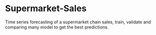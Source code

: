 # Supermarket-Sales
Time series forecasting of a supermarket chain sales, train, validate and comparing many model to get the best predictions.
